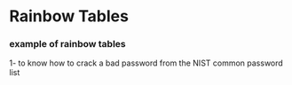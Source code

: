 # Rainbow Tables 
### example of rainbow tables
1- to know how to crack a bad password from the NIST common password list 